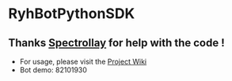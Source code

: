 # RyhBotPythonSDK

## Thanks [Spectrollay](https://github.com/spectrollay) for help with the code !

- For usage, please visit the [Project Wiki](https://github.com/runoneall/RyhBotPythonSDK/wiki)
- Bot demo: 82101930
